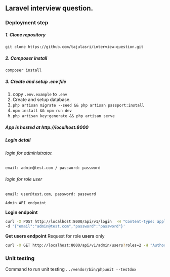 ## Laravel interview question.

### Deployment step

##### 1. Clone repository
``` git clone https://github.com/tajulasri/interview-question.git ```
##### 2. Composer install
``` composer install ```
##### 3. Create and setup .env file
1) copy `.env.example` to `.env`
2) Create and setup database.
3) `php artisan migrate --seed && php artisan passport:install`
4) `npm install && npm run dev`
5) `php artisan key:generate && php artisan serve`

##### App is hosted at http://localhost:8000

##### Login detail

###### login for administrator.
`email: admin@test.com / password: password`
###### login for role user
`email: user@test.com, password: password`

`Admin API endpoint`

**Login endpoint**
```bash
curl -X POST http://localhost:8000/api/v1/login  -H "Content-type: application/json" \
-d '{"email":"admin@test.com","password":"password"}'
```

**Get users endpoint**
Request for role __users__ only
```bash 
curl -X GET http://localhost:8000/api/v1/admin/users?roles=2 -H "Authorization: Bearer {Authorization token here}"
```

### Unit testing
Command to run unit testing .
`./vendor/bin/phpunit --testdox`